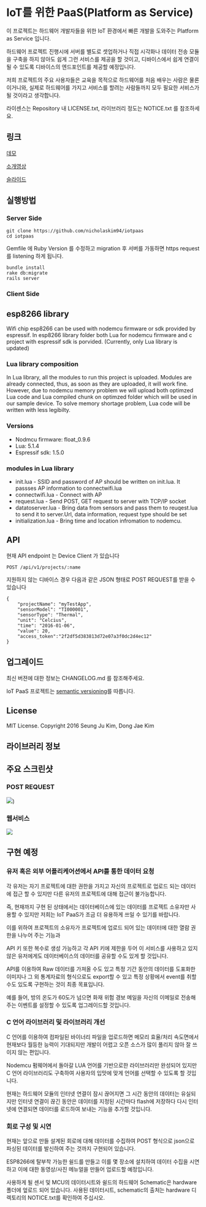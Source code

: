 IoT를 위한 PaaS(Platform as Service)
=======

이 프로젝트는 하드웨어 개발자들을 위한 IoT 환경에서 빠른 개발을 도와주는 Platform as Service 입니다.

하드웨어 프로젝트 진행시에 서버를 별도로 셋업하거나 직접 시각화나 데이터 전송 모듈을 구축을 하지 않아도 쉽게 그런 서비스를 제공을 할 것이고, 디바이스에서 쉽게 연결이 될 수 있도록 디바이스의 엔드포인트를 제공할 예정입니다.

저희 프로젝트의 주요 사용자들은 교육을 목적으로 하드웨어를 처음 배우는 사람은 물론이거니와, 실제로 하드웨어를 가지고 서비스를 할려는 사람들까지 모두 필요한 서비스가 될 것이라고 생각합니다.

라이센스는 Repository 내 LICENSE.txt, 라이브러리 정도는 NOTICE.txt 를 참조하세요.

## 링크

[데모](http://tranquil-sands-4879.herokuapp.com)

[소개영상](https://youtu.be/dSnTijeqJ2s)

[슬라이드](https://www.slideshare.net/secret/97yiFrM0AWUhUb)

## 실행방법

### Server Side


```
git clone https://github.com/nicholaskim94/iotpaas
cd iotpaas
```

Gemfile 에 Ruby Version 를 수정하고 migration 후 서버를 가동하면 https request 를 listening 하게 됩니다.
```
bundle install
rake db:migrate
rails server
```

### Client Side

## esp8266 library

Wifi chip esp8266 can be used with nodemcu firmware or sdk provided by espressif.
In esp8266 library folder both Lua for nodemcu firmware and c project with espressif sdk is porvided. (Currently, only Lua library is updated)

### Lua library composition
In Lua library, all the modules to run this project is uploaded. Modules are already connected, thus, as soon as they are uploaded, it will work fine.
However, due to nodemcu memory problem we will upload both optimzed Lua code and Lua compiled chunk on optimzed folder which will be used in our sample device.
To solve memory shortage problem, Lua code will be written with less legibilty.

### Versions
- Nodmcu firmware: float_0.9.6
- Lua: 5.1.4
- Espressif sdk: 1.5.0


### modules in Lua library

- init.lua - SSID and password of AP should be written on init.lua. It passses AP information to connectwifi.lua
- connectwifi.lua - Connect with AP
- request.lua - Send POST, GET request to server with TCP/IP socket
- datatoserver.lua - Bring data from sensors and pass them to reuqest.lua to send it to server.Url, data information, request type should be set
- initialization.lua - Bring time and location infromation to nodemcu.

## API

현재 API endpoint 는 Device Client 가 있습니다
```
POST /api/v1/projects/:name
```
지원하지 않는 디바이스 경우 다음과 같은 JSON 형태로 POST REQUEST를 받을 수 있습니다

```
{
    "projectName": "myTestApp",
    "sensorModel": "TI000001",
    "sensorType": "Thermal",
    "unit": "Celcius",
    "time": "2016-01-06",
    "value": 20,
    "access_token":"2f2df5d383813d72e07a3f0dc2d4ec12"
}
```

## 업그레이드

최신 버젼에 대한 정보는 CHANGELOG.md 를 참조해주세요.

IoT PaaS 프로젝트는 [semantic versioning](http://semver.org/)를 따릅니다.

## License

MIT License. Copyright 2016 Seung Ju Kim, Dong Jae Kim


## 라이브러리 정보


## 주요 스크린샷
### POST REQUEST
![](http://i.imgur.com/uAePIdQ.png))

### 웹서비스
![](http://i.imgur.com/Z6fpqiq.png)

## 구현 예정
### 유저 혹은 외부 어플리케어션에서 API를 통한 데이터 요청
각 유저는 자기 프로젝트에 대한 권한을 가지고 자신의 프로젝트로 업로드 되는 데이터에 접근 할 수 있지만 다른 유저의 프로젝트에 대해 접근이 불가능합니다.

즉, 현재까지 구현 된 상태에서는 데이터베이스에 있는 데이터를 프로젝트 소유자만 사용할 수 있지만 저희는 IoT PaaS가 조금 더 유용하게 쓰일 수 있기를 바랍니다.

이를 위하여 프로젝트의 소유자가 프로젝트에 업로드 되어 있는 데이터에 대한 열람 권한을 나누어 주는 기능과

API 키 또한 복수로 생성 가능하고 각 API 키에 제한을 두어 이 서비스를 사용하고 있지 않은 유저에게도 데이터베이스의 데이터를 공유할 수도 있게 할 것입니다.

API를 이용하여 Raw 데이터를 가져올 수도 있고 특정 기간 동안의 데이터를 도표화한 이미지나 그 외 통계자료의 형식으로도 export할 수 있고 특정 상황에서 event를 취할 수도 있도록 구현하는 것이 최종 목표입니다.

예를 들어, 방의 온도가 60도가 넘으면 화재 위험 경보 메일을 자신의 이메일로 전송해 주는 이벤트를 설정할 수 있도록 업그레이드할 것입니다.

### C 언어 라이브러리 및 라이브러리 개선
C 언어를 이용하여 컴파일된 바이너리 파일을 업로드하면 메모리 효율/처리 속도면에서 현재보다 월등한 능력이 기대되지만 개발이 어렵고 오픈 소스가 많이 풀리지 않아 잘 쓰이지 않는 편입니다.

Nodemcu 펌웨어에서 돌아갈 LUA 언어를 기반으로한 라이브러리만 완성되어 있지만 C 언어 라이브러리도 구축하여 사용자의 입맛에 맞게 언어를 선택할 수 있도록 할 것입니다.

현재는 하드웨어 모듈의 인터넷 연결이 잠시 끊어지면 그 시간 동안의 데이터는 유실되지만 인터넷 연결이 끊긴 동안은 데이터를 지정된 시간마다 flash에 저장하다 다시 인터넷에 연결되면 데이터를 로드하여 보내는 기능을 추가할 것입니다.

### 회로 구성 및 시연
현재는 앞으로 만들 설계된 회로에 대해 데이터를 수집하여 POST 형식으로 json으로 파싱된 데이터를 발신하여 주는 것까지 구현되어 있습니다.

ESP8266에 탈부착 가능한 쉴드를 만들고 이를 몇 장소에 설치하여 데이터 수집을 시연하고 이에 대한 동영상/사진 메뉴얼을 만들어 업로드할 예정입니다.

사용하게 될 센서 및 MCU의 데이터시트와 쉴드의 하드웨어 Schematic은 hardware 폴더에 엎로드 되어 있습니다. 사용된 데이터시트, schematic의 출처는 hardware 디렉토리의 NOTICE.txt를 확인하여 주십시오.

